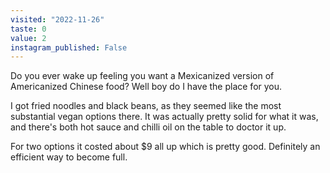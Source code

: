 ```yaml
---
visited: "2022-11-26"
taste: 0
value: 2
instagram_published: False
---
```


Do you ever wake up feeling you want a Mexicanized version of Americanized Chinese food? Well boy do I have the place for you.

I got fried noodles and black beans, as they seemed like the most substantial vegan options there. It was actually pretty solid for what it was, and there's both hot sauce and chilli oil on the table to doctor it up.

For two options it costed about $9 all up which is pretty good. Definitely an efficient way to become full.
